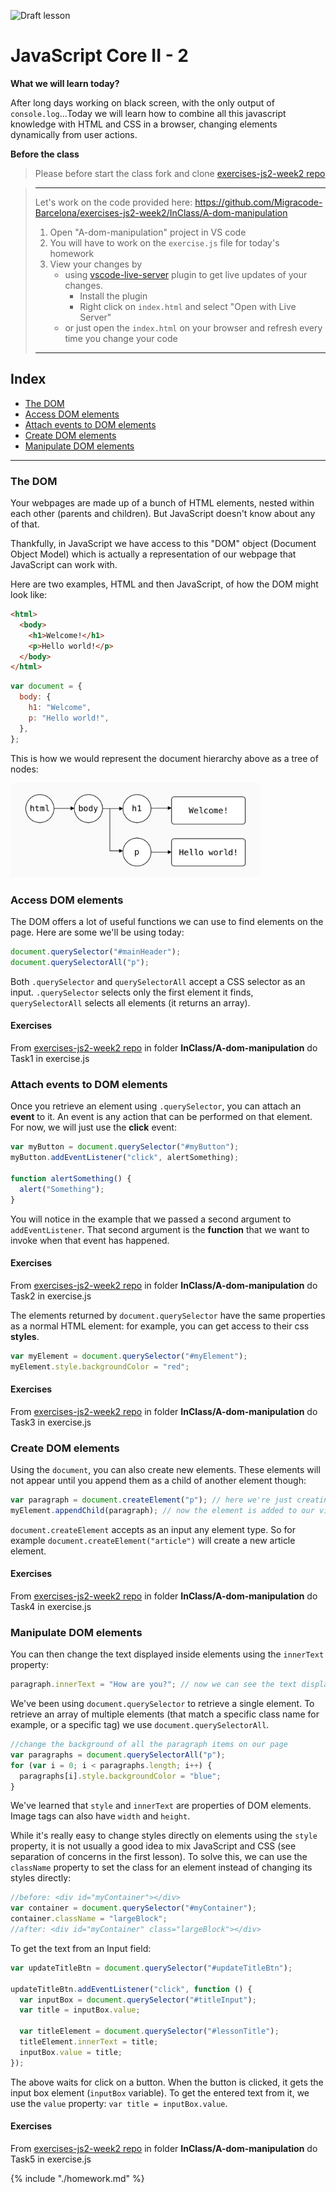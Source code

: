 ![Draft lesson](https://img.shields.io/badge/status-draft-darkred.svg)

# JavaScript Core II - 2

**What we will learn today?**

After long days working on black screen, with the only output of `console.log`...Today we will learn how to combine all this javascript knowledge
with HTML and CSS in a browser, changing elements dynamically from user actions.

**Before the class**

> Please before start the class fork and clone [exercises-js2-week2 repo](https://github.com/Migracode-Barcelona/exercises-js2-week2)

> ---
> Let's work on the code provided here:
> https://github.com/Migracode-Barcelona/exercises-js2-week2/InClass/A-dom-manipulation
>
> 1. Open "A-dom-manipulation" project in VS code
> 2. You will have to work on the `exercise.js` file for today's homework
> 3. View your changes by
>    - using [vscode-live-server](https://github.com/ritwickdey/vscode-live-server) plugin to get live updates of your changes.
>      - Install the plugin
>      - Right click on `index.html` and select "Open with Live Server"
>    - or just open the `index.html` on your browser and refresh every time you change your code
> ---


## Index

  - [The DOM](#the-dom)
  - [Access DOM elements](#access-dom-elements)
  - [Attach events to DOM elements](#attach-events-to-dom-elements)
  - [Create DOM elements](#create-dom-elements)
  - [Manipulate DOM elements](#manipulate-dom-elements)

---

### The DOM

Your webpages are made up of a bunch of HTML elements, nested within each other (parents and children). But JavaScript doesn't know about any of that.

Thankfully, in JavaScript we have access to this "DOM" object (Document Object Model) which is actually a representation of our webpage that JavaScript can work with.

Here are two examples, HTML and then JavaScript, of how the DOM might look like:

```html
<html>
  <body>
    <h1>Welcome!</h1>
    <p>Hello world!</p>
  </body>
</html>
```

```js
var document = {
  body: {
    h1: "Welcome",
    p: "Hello world!",
  },
};
```

This is how we would represent the document hierarchy above as a tree of nodes:

<img src="tree.png" alt="tree-representation" width="400"/>

### Access DOM elements

The DOM offers a lot of useful functions we can use to find elements on the page. Here are some we'll be using today:

```js
document.querySelector("#mainHeader");
document.querySelectorAll("p");
```

Both `.querySelector` and `querySelectorAll` accept a CSS selector as an input.
`.querySelector` selects only the first element it finds, `querySelectorAll` selects all elements (it returns an array).

#### Exercises

From [exercises-js2-week2 repo](https://github.com/Migracode-Barcelona/exercises-js2-week2) in folder **InClass/A-dom-manipulation** do Task1 in exercise.js

### Attach events to DOM elements

Once you retrieve an element using `.querySelector`, you can attach an **event** to it. An event is any action that can be performed on that element. For now, we will just use the **click** event:

```js
var myButton = document.querySelector("#myButton");
myButton.addEventListener("click", alertSomething);

function alertSomething() {
  alert("Something");
}
```

You will notice in the example that we passed a second argument to `addEventListener`. That second argument is the **function** that we want to invoke when that event has happened.

#### Exercises

From [exercises-js2-week2 repo](https://github.com/Migracode-Barcelona/exercises-js2-week2) in folder **InClass/A-dom-manipulation** do Task2 in exercise.js

The elements returned by `document.querySelector` have the same properties as a normal HTML element: for example, you can get access to their css **styles**.

```js
var myElement = document.querySelector("#myElement");
myElement.style.backgroundColor = "red";
```

#### Exercises

From [exercises-js2-week2 repo](https://github.com/Migracode-Barcelona/exercises-js2-week2) in folder **InClass/A-dom-manipulation** do Task3 in exercise.js

### Create DOM elements

Using the `document`, you can also create new elements. These elements will not appear until you append them as a child of another element though:

```js
var paragraph = document.createElement("p"); // here we're just creating it, element is not visible yet
myElement.appendChild(paragraph); // now the element is added to our view, but it's empty
```

`document.createElement` accepts as an input any element type. So for example `document.createElement("article")` will create a new article element.

#### Exercises

From [exercises-js2-week2 repo](https://github.com/Migracode-Barcelona/exercises-js2-week2) in folder **InClass/A-dom-manipulation** do Task4 in exercise.js

### Manipulate DOM elements

You can then change the text displayed inside elements using the `innerText` property:

```js
paragraph.innerText = "How are you?"; // now we can see the text displaying on the screen
```

We've been using `document.querySelector` to retrieve a single element.
To retrieve an array of multiple elements (that match a specific class name for example, or a specific tag) we use `document.querySelectorAll`.

```js
//change the background of all the paragraph items on our page
var paragraphs = document.querySelectorAll("p");
for (var i = 0; i < paragraphs.length; i++) {
  paragraphs[i].style.backgroundColor = "blue";
}
```

We've learned that `style` and `innerText` are properties of DOM elements. Image tags can also have `width` and `height`.

While it's really easy to change styles directly on elements using the `style` property, it is not usually a good idea to mix JavaScript and CSS (see separation of concerns in the first lesson). To solve this, we can use the `className` property to set the class for an element instead of changing its styles directly:

```js
//before: <div id="myContainer"></div>
var container = document.querySelector("#myContainer");
container.className = "largeBlock";
//after: <div id="myContainer" class="largeBlock"></div>
```

To get the text from an Input field:

```js
var updateTitleBtn = document.querySelector("#updateTitleBtn");

updateTitleBtn.addEventListener("click", function () {
  var inputBox = document.querySelector("#titleInput");
  var title = inputBox.value;

  var titleElement = document.querySelector("#lessonTitle");
  titleElement.innerText = title;
  inputBox.value = title;
});
```

The above waits for click on a button. When the button is clicked, it gets the input box element (`inputBox` variable).
To get the entered text from it, we use the `value` property: `var title = inputBox.value`.

#### Exercises

From [exercises-js2-week2 repo](https://github.com/Migracode-Barcelona/exercises-js2-week2) in folder **InClass/A-dom-manipulation** do Task5 in exercise.js

{% include "./homework.md" %}
